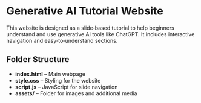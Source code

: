 # Generative AI Tutorial Website

This website is designed as a slide‑based tutorial to help beginners understand and use generative AI tools like ChatGPT. It includes interactive navigation and easy‑to‑understand sections.

## Folder Structure

- **index.html** – Main webpage
- **style.css** – Styling for the website
- **script.js** – JavaScript for slide navigation
- **assets/** – Folder for images and additional media

